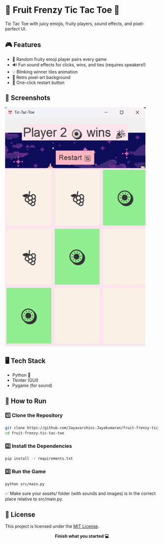 # 🍓 Fruit Frenzy Tic Tac Toe 🍇

Tic Tac Toe with juicy emojis, fruity players, sound effects, and pixel-perfect UI.

## 🎮 Features

- 🍓 Random fruity emoji player pairs every game
- 🔊 Fun sound effects for clicks, wins, and ties (requires speakers!)
- 💡 Blinking winner tiles animation
- 🎨 Retro pixel-art background
- 🔁 One-click restart button

## 🌟 Screenshots

<img src="assets/screenshot.png" alt="screenshot" width="460" height="780">

## 🖥️ Tech Stack

- Python 🐍
- Tkinter (GUI)
- Pygame (for sound)

## 🚀 How to Run

### 1️⃣ Clone the Repository

```bash
git clone https://github.com/Jayavarshini-Jayakumaran/fruit-frenzy-tic-tac-toe.git
cd fruit-frenzy-tic-tac-toe
```

### 2️⃣ Install the Dependencies

```bash
pip install -r requirements.txt
```

### 3️⃣ Run the Game

```bash
python src/main.py
```

✅ Make sure your assets/ folder (with sounds and images) is in the correct place relative to src/main.py.

## 📝 License
This project is licensed under the [MIT License](LICENSE).

<p align="center"><b>Finish what you started 💻 </b></p>
